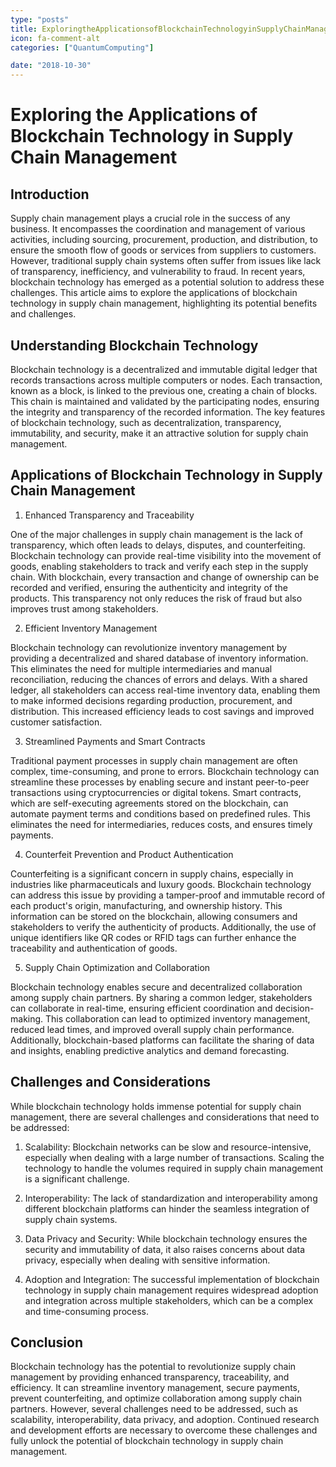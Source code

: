 ```yaml
---
type: "posts"
title: ExploringtheApplicationsofBlockchainTechnologyinSupplyChainManagement
icon: fa-comment-alt
categories: ["QuantumComputing"]

date: "2018-10-30"
---
```




# Exploring the Applications of Blockchain Technology in Supply Chain Management

## Introduction

Supply chain management plays a crucial role in the success of any business. It encompasses the coordination and management of various activities, including sourcing, procurement, production, and distribution, to ensure the smooth flow of goods or services from suppliers to customers. However, traditional supply chain systems often suffer from issues like lack of transparency, inefficiency, and vulnerability to fraud. In recent years, blockchain technology has emerged as a potential solution to address these challenges. This article aims to explore the applications of blockchain technology in supply chain management, highlighting its potential benefits and challenges.

## Understanding Blockchain Technology

Blockchain technology is a decentralized and immutable digital ledger that records transactions across multiple computers or nodes. Each transaction, known as a block, is linked to the previous one, creating a chain of blocks. This chain is maintained and validated by the participating nodes, ensuring the integrity and transparency of the recorded information. The key features of blockchain technology, such as decentralization, transparency, immutability, and security, make it an attractive solution for supply chain management.

## Applications of Blockchain Technology in Supply Chain Management

1. Enhanced Transparency and Traceability

One of the major challenges in supply chain management is the lack of transparency, which often leads to delays, disputes, and counterfeiting. Blockchain technology can provide real-time visibility into the movement of goods, enabling stakeholders to track and verify each step in the supply chain. With blockchain, every transaction and change of ownership can be recorded and verified, ensuring the authenticity and integrity of the products. This transparency not only reduces the risk of fraud but also improves trust among stakeholders.

2. Efficient Inventory Management

Blockchain technology can revolutionize inventory management by providing a decentralized and shared database of inventory information. This eliminates the need for multiple intermediaries and manual reconciliation, reducing the chances of errors and delays. With a shared ledger, all stakeholders can access real-time inventory data, enabling them to make informed decisions regarding production, procurement, and distribution. This increased efficiency leads to cost savings and improved customer satisfaction.

3. Streamlined Payments and Smart Contracts

Traditional payment processes in supply chain management are often complex, time-consuming, and prone to errors. Blockchain technology can streamline these processes by enabling secure and instant peer-to-peer transactions using cryptocurrencies or digital tokens. Smart contracts, which are self-executing agreements stored on the blockchain, can automate payment terms and conditions based on predefined rules. This eliminates the need for intermediaries, reduces costs, and ensures timely payments.

4. Counterfeit Prevention and Product Authentication

Counterfeiting is a significant concern in supply chains, especially in industries like pharmaceuticals and luxury goods. Blockchain technology can address this issue by providing a tamper-proof and immutable record of each product's origin, manufacturing, and ownership history. This information can be stored on the blockchain, allowing consumers and stakeholders to verify the authenticity of products. Additionally, the use of unique identifiers like QR codes or RFID tags can further enhance the traceability and authentication of goods.

5. Supply Chain Optimization and Collaboration

Blockchain technology enables secure and decentralized collaboration among supply chain partners. By sharing a common ledger, stakeholders can collaborate in real-time, ensuring efficient coordination and decision-making. This collaboration can lead to optimized inventory management, reduced lead times, and improved overall supply chain performance. Additionally, blockchain-based platforms can facilitate the sharing of data and insights, enabling predictive analytics and demand forecasting.

## Challenges and Considerations

While blockchain technology holds immense potential for supply chain management, there are several challenges and considerations that need to be addressed:

1. Scalability: Blockchain networks can be slow and resource-intensive, especially when dealing with a large number of transactions. Scaling the technology to handle the volumes required in supply chain management is a significant challenge.

2. Interoperability: The lack of standardization and interoperability among different blockchain platforms can hinder the seamless integration of supply chain systems.

3. Data Privacy and Security: While blockchain technology ensures the security and immutability of data, it also raises concerns about data privacy, especially when dealing with sensitive information.

4. Adoption and Integration: The successful implementation of blockchain technology in supply chain management requires widespread adoption and integration across multiple stakeholders, which can be a complex and time-consuming process.

## Conclusion

Blockchain technology has the potential to revolutionize supply chain management by providing enhanced transparency, traceability, and efficiency. It can streamline inventory management, secure payments, prevent counterfeiting, and optimize collaboration among supply chain partners. However, several challenges need to be addressed, such as scalability, interoperability, data privacy, and adoption. Continued research and development efforts are necessary to overcome these challenges and fully unlock the potential of blockchain technology in supply chain management.